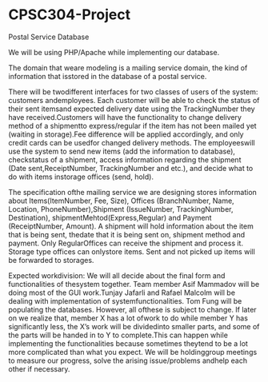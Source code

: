 # CPSC304-Project
Postal Service Database

We will be using PHP/Apache while implementing our database.

The domain that weare modeling is a mailing service domain, the kind of information that isstored in the database of a postal service.

There will be twodifferent interfaces for two classes of users of the system: customers andemployees. Each customer will be able to check the status of their sent itemsand expected delivery date using the TrackingNumber they have received.Customers will have the functionality to change delivery method of a shipmentto express/regular if the item has not been mailed yet (waiting in storage).Fee difference will be applied accordingly, and only credit cards can be usedfor changed delivery methods.  The employeeswill use the system to send new items (add the information to database), checkstatus of a shipment, access information regarding the shipment (Date sent,ReceiptNumber, TrackingNumber and etc.), and decide what to do with items instorage offices (send, hold).  
 
The specification ofthe mailing service we are designing stores information about Items(ItemNumber, Fee, Size), Offices (BranchNumber, Name, Location, PhoneNumber),Shipment (IssueNumber, TrackingNumber, Destination), shipmentMehtod(Express,Regular) and Payment (ReceiptNumber, Amount). A shipment will hold information about the item that is being sent, thedate that it is being sent on, shipment method and payment. Only RegularOffices can receive the shipment and process it. Storage type offices can onlystore items. Sent and not picked up items will be forwarded to storages.  
 
Expected workdivision: We will all decide about the final form and functionalities of thesystem together. Team member Asif Mammadov will be doing most of the GUI work.Tunjay Jafarli and Rafael Malcolm will be dealing with implementation of systemfunctionalities. Tom Fung will be populating the databases. However, all ofthese is subject to change. If later on we realize that, member X has a lot ofwork to do while member Y has significantly less, the X’s work will be dividedinto smaller parts, and some of the parts will be handed in to Y to complete.This can happen while implementing the functionalities because sometimes theytend to be a lot more complicated than what you expect. We will be holdinggroup meetings to measure our progress, solve the arising issue/problems andhelp each other if necessary.
